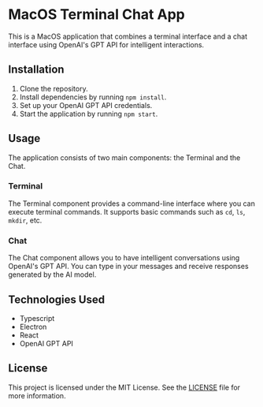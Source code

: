 # MacOS Terminal Chat App

This is a MacOS application that combines a terminal interface and a chat interface using OpenAI's GPT API for intelligent interactions.

## Installation

1. Clone the repository.
2. Install dependencies by running `npm install`.
3. Set up your OpenAI GPT API credentials.
4. Start the application by running `npm start`.

## Usage

The application consists of two main components: the Terminal and the Chat.

### Terminal

The Terminal component provides a command-line interface where you can execute terminal commands. It supports basic commands such as `cd`, `ls`, `mkdir`, etc.

### Chat

The Chat component allows you to have intelligent conversations using OpenAI's GPT API. You can type in your messages and receive responses generated by the AI model.

## Technologies Used

- Typescript
- Electron
- React
- OpenAI GPT API

## License

This project is licensed under the MIT License. See the [LICENSE](LICENSE) file for more information.